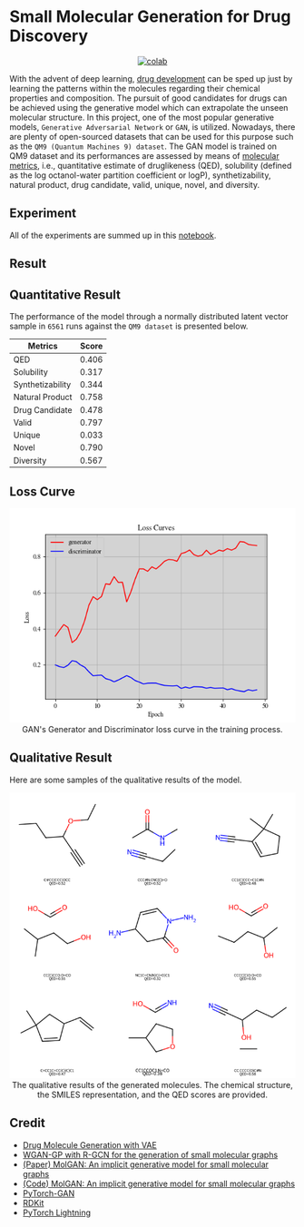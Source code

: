 # Small Molecular Generation for Drug Discovery


 <div align="center">
    <a href="https://colab.research.google.com/github/reshalfahsi/molecular-generation-drug-discovery/blob/master/Small_Molecular_Graph_Generation_for_Drug_Discovery.ipynb"><img src="https://colab.research.google.com/assets/colab-badge.svg" alt="colab"></a>
    <br />
 </div>


With the advent of deep learning, [drug development](https://en.wikipedia.org/wiki/Drug_development) can be sped up just by learning the patterns within the molecules regarding their chemical properties and composition. The pursuit of good candidates for drugs can be achieved using the generative model which can extrapolate the unseen molecular structure. In this project, one of the most popular generative models, ``Generative Adversarial Network`` or ``GAN``, is utilized. Nowadays, there are plenty of open-sourced datasets that can be used for this purpose such as the ``QM9 (Quantum Machines 9) dataset``. The GAN model is trained on QM9 dataset and its performances are assessed by means of [molecular metrics](https://github.com/nicola-decao/MolGAN/blob/master/utils/molecular_metrics.py), i.e., quantitative estimate of druglikeness (QED), solubility (defined as the log octanol-water partition coefficient or logP), synthetizability, natural product, drug candidate, valid, unique, novel, and diversity.


## Experiment


All of the experiments are summed up in this [notebook](https://github.com/reshalfahsi/molecular-generation-drug-discovery/blob/master/Small_Molecular_Graph_Generation_for_Drug_Discovery.ipynb).


## Result

## Quantitative Result

The performance of the model through a normally distributed latent vector sample in ``6561`` runs against the ``QM9 dataset`` is presented below.

Metrics | Score |
------------ | ------------- |
QED |  0.406 |
Solubility | 0.317 |
Synthetizability | 0.344 |
Natural Product | 0.758 |
Drug Candidate | 0.478 |
Valid | 0.797 |
Unique | 0.033 |
Novel | 0.790 |
Diversity | 0.567 |


## Loss Curve

<p align="center"> <img src="https://github.com/reshalfahsi/molecular-generation-drug-discovery/blob/master/assets/loss_curve.png" alt="loss_curve" > <br /> GAN's Generator and Discriminator loss curve in the training process. </p>


## Qualitative Result

Here are some samples of the qualitative results of the model.

<p align="center"> <img src="https://github.com/reshalfahsi/molecular-generation-drug-discovery/blob/master/assets/qualitative_result.png" alt="qualitative_result" > <br /> The qualitative results of the generated molecules. The chemical structure, the SMILES representation, and the QED scores are provided. </p>


## Credit

- [Drug Molecule Generation with VAE](https://keras.io/examples/generative/molecule_generation/)
- [WGAN-GP with R-GCN for the generation of small molecular graphs](https://keras.io/examples/generative/wgan-graphs/)
- [(Paper) MolGAN: An implicit generative model for small molecular graphs](https://arxiv.org/abs/1805.11973)
- [(Code) MolGAN: An implicit generative model for small molecular graphs](https://github.com/nicola-decao/MolGAN)
- [PyTorch-GAN](https://github.com/eriklindernoren/PyTorch-GAN)
- [RDKit](https://github.com/rdkit/rdkit)
- [PyTorch Lightning](https://lightning.ai/docs/pytorch/latest/)
